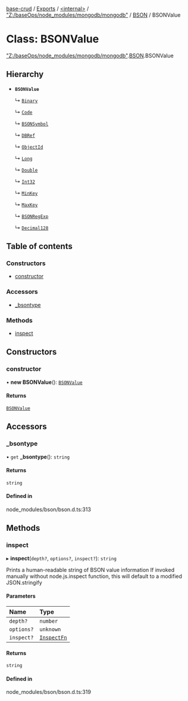 [base-crud](../README.md) / [Exports](../modules.md) / [\<internal\>](../modules/internal_.md) / ["Z:/baseOps/node\_modules/mongodb/mongodb"](../modules/internal_._Z__baseOps_node_modules_mongodb_mongodb_.md) / [BSON](../modules/internal_._Z__baseOps_node_modules_mongodb_mongodb_.BSON.md) / BSONValue

# Class: BSONValue

["Z:/baseOps/node\_modules/mongodb/mongodb"](../modules/internal_._Z__baseOps_node_modules_mongodb_mongodb_.md).[BSON](../modules/internal_._Z__baseOps_node_modules_mongodb_mongodb_.BSON.md).BSONValue

## Hierarchy

- **`BSONValue`**

  ↳ [`Binary`](internal_._Z__baseOps_node_modules_mongodb_mongodb_.Binary.md)

  ↳ [`Code`](internal_._Z__baseOps_node_modules_mongodb_mongodb_.BSON.Code.md)

  ↳ [`BSONSymbol`](internal_._Z__baseOps_node_modules_mongodb_mongodb_.BSON.BSONSymbol.md)

  ↳ [`DBRef`](internal_._Z__baseOps_node_modules_mongodb_mongodb_.BSON.DBRef.md)

  ↳ [`ObjectId`](internal_._Z__baseOps_node_modules_mongodb_mongodb_.BSON.ObjectId.md)

  ↳ [`Long`](internal_._Z__baseOps_node_modules_mongodb_mongodb_.BSON.Long.md)

  ↳ [`Double`](internal_._Z__baseOps_node_modules_mongodb_mongodb_.BSON.Double.md)

  ↳ [`Int32`](internal_._Z__baseOps_node_modules_mongodb_mongodb_.BSON.Int32.md)

  ↳ [`MinKey`](internal_._Z__baseOps_node_modules_mongodb_mongodb_.BSON.MinKey.md)

  ↳ [`MaxKey`](internal_._Z__baseOps_node_modules_mongodb_mongodb_.BSON.MaxKey.md)

  ↳ [`BSONRegExp`](internal_._Z__baseOps_node_modules_mongodb_mongodb_.BSON.BSONRegExp.md)

  ↳ [`Decimal128`](internal_._Z__baseOps_node_modules_mongodb_mongodb_.BSON.Decimal128.md)

## Table of contents

### Constructors

- [constructor](internal_._Z__baseOps_node_modules_mongodb_mongodb_.BSON.BSONValue.md#constructor)

### Accessors

- [\_bsontype](internal_._Z__baseOps_node_modules_mongodb_mongodb_.BSON.BSONValue.md#_bsontype)

### Methods

- [inspect](internal_._Z__baseOps_node_modules_mongodb_mongodb_.BSON.BSONValue.md#inspect)

## Constructors

### constructor

• **new BSONValue**(): [`BSONValue`](internal_._Z__baseOps_node_modules_mongodb_mongodb_.BSON.BSONValue.md)

#### Returns

[`BSONValue`](internal_._Z__baseOps_node_modules_mongodb_mongodb_.BSON.BSONValue.md)

## Accessors

### \_bsontype

• `get` **_bsontype**(): `string`

#### Returns

`string`

#### Defined in

node_modules/bson/bson.d.ts:313

## Methods

### inspect

▸ **inspect**(`depth?`, `options?`, `inspect?`): `string`

Prints a human-readable string of BSON value information
If invoked manually without node.js.inspect function, this will default to a modified JSON.stringify

#### Parameters

| Name | Type |
| :------ | :------ |
| `depth?` | `number` |
| `options?` | `unknown` |
| `inspect?` | [`InspectFn`](../modules/internal_.md#inspectfn) |

#### Returns

`string`

#### Defined in

node_modules/bson/bson.d.ts:319
